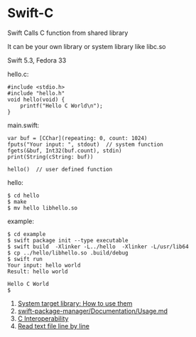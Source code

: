 # Swift-C
Swift Calls C function from shared library

It can be your own library or system library like libc.so

Swift 5.3, Fedora 33

hello.c:
```
#include <stdio.h>
#include "hello.h"
void hello(void) {
    printf("Hello C World\n");
}
```
main.swift:
```
var buf = [CChar](repeating: 0, count: 1024)
fputs("Your input: ", stdout)  // system function
fgets(&buf, Int32(buf.count), stdin)
print(String(cString: buf))

hello()  // user defined function
```
hello:
```
$ cd hello
$ make
$ mv hello libhello.so
```
example:
```
$ cd example
$ swift package init --type executable
$ swift build  -Xlinker -L../hello  -Xlinker -L/usr/lib64
$ cp ../hello/libhello.so .build/debug
$ swift run
Your input: hello world
Result: hello world

Hello C World
$
```

1. [System target library: How to use them](https://forums.swift.org/t/system-target-library-how-to-use-them/18196/2)
2. [swift-package-manager/Documentation/Usage.md](https://github.com/apple/swift-package-manager/blob/263171977ebcd47f4aaca1202cff5a96c5158a64/Documentation/Usage.md#import-system-libraries)
3. [C Interoperability](https://developer.apple.com/documentation/swift/swift_standard_library/c_interoperability)
4. [Read text file line by line](https://forums.swift.org/t/read-text-file-line-by-line/28852/6)
